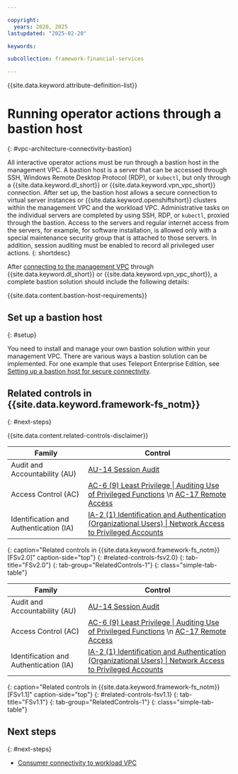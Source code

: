 ```yaml
---

copyright:
  years: 2020, 2025
lastupdated: "2025-02-20"

keywords:

subcollection: framework-financial-services

---
```


{{site.data.keyword.attribute-definition-list}}

# Running operator actions through a bastion host
{: #vpc-architecture-connectivity-bastion}

All interactive operator actions must be run through a bastion host in the management VPC. A bastion host is a server that can be accessed through SSH, Windows Remote Desktop Protocol (RDP), or `kubectl`, but only through a {{site.data.keyword.dl_short}} or {{site.data.keyword.vpn_vpc_short}} connection. After set up, the bastion host allows a secure connection to virtual server instances or {{site.data.keyword.openshiftshort}} clusters within the management VPC and the workload VPC. Administrative tasks on the individual servers are completed by using SSH, RDP, or `kubectl`, proxied through the bastion. Access to the servers and regular internet access from the servers, for example, for software installation, is allowed only with a special maintenance security group that is attached to those servers. In addition, session auditing must be enabled to record all privileged user actions.
{: shortdesc}

After [connecting to the management VPC](/docs/framework-financial-services?topic=framework-financial-services-vpc-architecture-connectivity-management) through {{site.data.keyword.dl_short}} or {{site.data.keyword.vpn_vpc_short}}, a complete bastion solution should include the following details:

{{site.data.content.bastion-host-requirements}}





## Set up a bastion host
{: #setup}

You need to install and manage your own bastion solution within your management VPC. There are various ways a bastion solution can be implemented. For one example that uses Teleport Enterprise Edition, see [Setting up a bastion host for secure connectivity](/docs/framework-financial-services?topic=framework-financial-services-vpc-architecture-connectivity-bastion-tutorial-teleport).

## Related controls in {{site.data.keyword.framework-fs_notm}}
{: #next-steps}

{{site.data.content.related-controls-disclaimer}}

| Family              | Control                                           |
|---------------------|---------------------------------------------------|
| Audit and Accountability (AU) | [AU-14 Session Audit](/docs/framework-financial-services-controls?topic=framework-financial-services-controls-au-14)  |
| Access Control (AC) | [AC-6 (9) Least Privilege &#124; Auditing Use of Privileged Functions](/docs/framework-financial-services-controls?topic=framework-financial-services-controls-ac-6.9) \n [AC-17 Remote Access](/docs/framework-financial-services-controls?topic=framework-financial-services-controls-ac-17)  |
| Identification and Authentication (IA) | [IA-2 (1) Identification and Authentication (Organizational Users) &#124; Network Access to Privileged Accounts](/docs/framework-financial-services-controls?topic=framework-financial-services-controls-ia-2.1) |
{: caption="Related controls in {{site.data.keyword.framework-fs_notm}} [FSv2.0]" caption-side="top"}
{: #related-controls-fsv2.0}
{: tab-title="FSv2.0"}
{: tab-group="RelatedControls-1"}
{: class="simple-tab-table"}


| Family              | Control                                           |
|---------------------|---------------------------------------------------|
| Audit and Accountability (AU) | [AU-14 Session Audit](/docs/framework-financial-services-controls-fsv1-1?topic=framework-financial-services-controls-au-14)  |
| Access Control (AC) | [AC-6 (9) Least Privilege &#124; Auditing Use of Privileged Functions](/docs/framework-financial-services-controls-fsv1-1?topic=framework-financial-services-controls-ac-6.9) \n [AC-17 Remote Access](/docs/framework-financial-services-controls-fsv1-1?topic=framework-financial-services-controls-ac-17)  |
| Identification and Authentication (IA) | [IA-2 (1) Identification and Authentication (Organizational Users) &#124; Network Access to Privileged Accounts](/docs/framework-financial-services-controls-fsv1-1?topic=framework-financial-services-controls-ia-2.1) |
{: caption="Related controls in {{site.data.keyword.framework-fs_notm}} [FSv1.1]" caption-side="top"}
{: #related-controls-fsv1.1}
{: tab-title="FSv1.1"}
{: tab-group="RelatedControls-1"}
{: class="simple-tab-table"}


## Next steps
{: #next-steps}

* [Consumer connectivity to workload VPC](/docs/framework-financial-services?topic=framework-financial-services-vpc-architecture-connectivity-workload)
